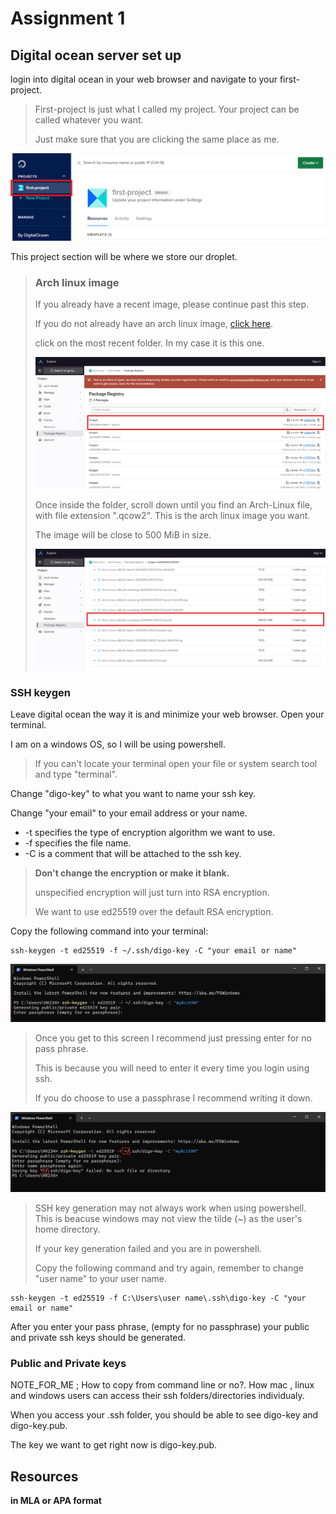 # Assignment 1
## Digital ocean server set up
login into digital ocean in your web browser and navigate to your first-project.
> First-project is just what I called my project. Your project can be called whatever you want.
> 
> Just make sure that you are clicking the same place as me.

![image 1](picture1.png)

This project section will be where we store our droplet.

>### Arch linux image
>If you already have a recent image, please continue past this step.
>
>If you do not already have an arch linux image, [click here](https://gitlab.archlinux.org/archlinux/arch-boxes/-/packages/).
>
>click on the most recent folder. In my case it is this one.
>
>![image 2](picture2.png)
>
>Once inside the folder, scroll down until you find an Arch-Linux file, with file extension ".qcow2". This is the arch linux image you want.
>
>The image will be close to 500 MiB in size.
>
>![image 3](picture3.png)

### SSH keygen

Leave digital ocean the way it is and minimize your web browser. Open your terminal.

I am on a windows OS, so I will be using powershell.

>If you can't locate your terminal open your file or system search tool and type "terminal".

Change "digo-key" to what you want to name your ssh key. 

Change "your email" to your email address or your name.

- -t specifies the type of encryption algorithm we want to use.
- -f specifies the file name. 
- -C is a comment that will be attached to the ssh key.

>**Don't change the encryption or make it blank.** 
>
>unspecified encryption will just turn into RSA encryption.
>
>We want to use ed25519 over the default RSA encryption.

Copy the following command into your terminal:

```
ssh-keygen -t ed25519 -f ~/.ssh/digo-key -C "your email or name"
```

![image 4](picture4.png)

>Once you get to this screen I recommend just pressing enter for no pass phrase.
>
>This is because you will need to enter it every time you login using ssh.
>
>If you do choose to use a passphrase I recommend writing it down.

![image 5](picture5.png)
>
>SSH key generation may not always work when using powershell. This is beacuse windows may not view the tilde (~) as the user's home directory.
>
>If your key generation failed and you are in powershell.
>
>Copy the following command and try again, remember to change "user name" to your user name.

```
ssh-keygen -t ed25519 -f C:\Users\user name\.ssh\digo-key -C "your email or name"
```

After you enter your pass phrase, (empty for no passphrase) your public and private ssh keys should be generated.

### Public and Private keys

NOTE_FOR_ME ; How to copy from command line or no?. How mac , linux and windows users can access their ssh folders/directories individualy.

When you access your .ssh folder, you should be able to see digo-key and digo-key.pub.

The key we want to get right now is digo-key.pub.

## Resources
**in MLA or APA format**
